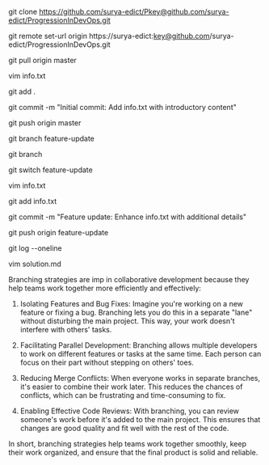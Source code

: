  git clone https://github.com/surya-edict/Pkey@github.com/surya-edict/ProgressionInDevOps.git
 
 git remote set-url origin https://surya-edict:key@github.com/surya-edict/ProgressionInDevOps.git
 
 git pull origin master
 
 vim info.txt
 
 git add .
 
 git commit -m "Initial commit: Add info.txt with introductory content"
 
 git push origin master
 
 git branch feature-update
 
 git branch
 
 git switch feature-update

 vim info.txt
 
 git add info.txt
 
 git commit -m "Feature update: Enhance info.txt with additional details"
 
 git push origin feature-update
 
 git log --oneline
 
 vim solution.md



Branching strategies are imp in collaborative development because they help teams work together more efficiently and effectively: 

1. Isolating Features and Bug Fixes: Imagine you're working on a new feature or fixing a bug. Branching lets you do this in a separate "lane" without disturbing the main project. This way, your work doesn't interfere with others' tasks.

2. Facilitating Parallel Development: Branching allows multiple developers to work on different features or tasks at the same time. Each person can focus on their part without stepping on others' toes.

3. Reducing Merge Conflicts: When everyone works in separate branches, it's easier to combine their work later. This reduces the chances of conflicts, which can be frustrating and time-consuming to fix.

4. Enabling Effective Code Reviews: With branching, you can review someone's work before it's added to the main project. This ensures that changes are good quality and fit well with the rest of the code.

In short, branching strategies help teams work together smoothly, keep their work organized, and ensure that the final product is solid and reliable.


